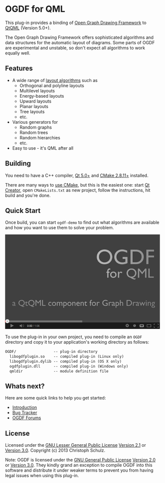 # OGDF for QML

This plug-in provides a binding of [Open Graph Drawing Framework](http://www.ogdf.net) to [QtQML](http://qt-project.org/doc/qt-5.0/qtqml/qtqml-index.html) (Version 5.0+).

The Open Graph Drawing Framework offers sophisticated algorithms and data structures for the automatic layout of diagrams. Some parts of OGDF are experimental and unstable, so don't expect all algorithms to work equally well.

## Features

- A wide range of [layout algorithms](http://www.ogdf.net/doku.php/tech:layouter) such as
    - Orthogonal and polyline layouts
    - Multilevel layouts
    - Energy-based layouts
    - Upward layouts
    - Planar layouts
    - Tree layouts
    - etc.
- Various generators for
	- Random graphs
	- Random trees
	- Random hierarchies
	- etc.
- Easy to use - it's QML after all

## Building

You need to have a C++ compiler, [Qt 5.0+](https://qt-project.org/downloads) and [CMake 2.8.11+](http://www.cmake.org/) installed.

There are many ways to [use CMake](http://www.cmake.org/cmake/help/runningcmake.html), but this is the easiest one: start [Qt Creator](http://qt-project.org/downloads#qt-creator), open `CMakeLists.txt` as new project, follow the instructions, hit build and you're done. 

## Quick Start

Once build, you can start `ogdf-demo` to find out what algorithms are available and how you want to use them to solve your problem.

<p align="center">
  <a href="http://www.youtube.com/watch?v=ZOw1eOYFumo"><img src="demo/video.png"></a>
</p>

To use the plug-in in your own project, you need to compile an `OGDF` directory and copy it to your application's working directory as follows:

    OGDF/                 -- plug-in directory
      libogdfplugin.so    -- compiled plug-in (Linux only)
      libogdfplugin.dylib -- compiled plug-in (OS X only)
      ogdfplugin.dll      -- compiled plug-in (Windows only)
      qmldir              -- module definition file

## Whats next?

Here are some quick links to help you get started:

- [Introduction](https://github.com/schulzch/qml-ogdf/wiki/Introduction)
- [Bug Tracker](https://github.com/schulzch/qml-ogdf/issues)
- [OGDF Forums](http://www.ogdf.net/forum/)

## License

Licensed under the [GNU Lesser General Public License](http://en.wikipedia.org/wiki/GNU_Lesser_General_Public_License) [Version 2.1](http://www.gnu.org/licenses/old-licenses/lgpl-2.1) or [Version 3.0](http://www.gnu.org/licenses/lgpl-3.0). Copyright (c) 2013 Christoph Schulz.

Note: OGDF is licensed under the [GNU General Public License](http://en.wikipedia.org/wiki/GNU_General_Public_License) [Version 2.0](http://www.gnu.org/licenses/old-licenses/gpl-2.0) or [Version 3.0](http://www.gnu.org/licenses/gpl-3.0). They kindly grand an exception to compile OGDF into this software and distribute it under weaker terms to prevent you from having legal issues when using this plug-in.
